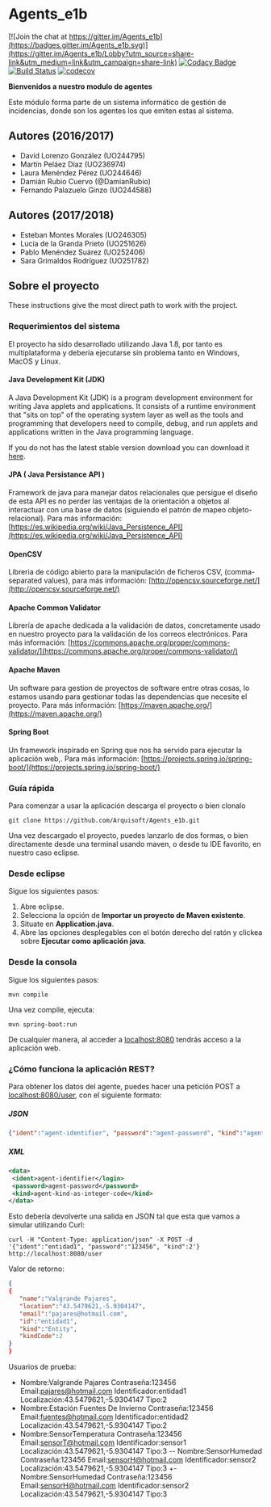 # Agents_e1b

[![Join the chat at https://gitter.im/Agents_e1b](https://badges.gitter.im/Agents_e1b.svg)](https://gitter.im/Agents_e1b/Lobby?utm_source=share-link&utm_medium=link&utm_campaign=share-link)
[![Codacy Badge](https://api.codacy.com/project/badge/Grade/1d7cb9ab12dd4230a9a1ccdc3a723185)](https://www.codacy.com/app/jelabra/Agents_e1b?utm_source=github.com&amp;utm_medium=referral&amp;utm_content=Arquisoft/Agents_e1b&amp;utm_campaign=Badge_Grade)
[![Build Status](https://travis-ci.org/Arquisoft/Agents_e1b.svg?branch=master)](https://travis-ci.org/Arquisoft/Agents_e1b)
[![codecov](https://codecov.io/gh/Arquisoft/Agents_e1b/branch/master/graph/badge.svg)](https://codecov.io/gh/Arquisoft/Agents_e1b)

**Bienvenidos a nuestro modulo de agentes**
 
Este módulo forma parte de un sistema informático de gestión de incidencias, donde son los agentes los que emiten estas al sistema.


## Autores (2016/2017)

- David Lorenzo González (UO244795)
- Martín Peláez Díaz (UO236974)
- Laura Menéndez Pérez (UO244646)
- Damián Rubio Cuervo (@DamianRubio)
- Fernando Palazuelo Ginzo (UO244588)

## Autores (2017/2018)
- Esteban Montes Morales (UO246305)
- Lucía de la Granda Prieto (UO251626)
- Pablo Menéndez Suárez (UO252406)
- Sara Grimaldos Rodríguez (UO251782)


## Sobre el proyecto
These instructions give the most direct path to work with the project.

### Requerimientos del sistema
El proyecto ha sido desarrollado utilizando Java 1.8, por tanto es multiplataforma y debería ejecutarse sin problema tanto en Windows, MacOS y Linux.

#### Java Development Kit (JDK)
A Java Development Kit (JDK) is a program development environment for writing Java applets and applications. It consists of a runtime environment that "sits on top" of the operating system layer as well as the tools and programming that developers need to compile, debug, and run applets and applications written in the Java programming language.

If you do not has the latest stable version download you can download it [here](http://www.oracle.com/technetwork/java/javase/downloads).

#### JPA  ( Java Persistance API )
Framework de java para manejar datos relacionales que persigue el diseño de esta API es no perder las ventajas de la orientación a objetos al interactuar con una base de datos (siguiendo el patrón de mapeo objeto-relacional).
Para más información: [https://es.wikipedia.org/wiki/Java_Persistence_API](https://es.wikipedia.org/wiki/Java_Persistence_API)

#### OpenCSV
Libreria de código abierto para la manipulación de ficheros CSV, (comma-separated values), para más información: [http://opencsv.sourceforge.net/](http://opencsv.sourceforge.net/)


#### Apache Common Validator
Librería de apache dedicada a la validación de datos, concretamente usado en nuestro proyecto para la validación de los correos electrónicos.
Para más información: [https://commons.apache.org/proper/commons-validator/](https://commons.apache.org/proper/commons-validator/)

#### Apache Maven
Un software para gestion de proyectos de software entre otras cosas, lo estamos usando para gestionar todas las dependencias que necesite el proyecto. Para más información: [https://maven.apache.org/](https://maven.apache.org/)

#### Spring Boot
Un framework inspirado en Spring que nos ha servido para ejecutar la aplicación web,. Para más información: [https://projects.spring.io/spring-boot/](https://projects.spring.io/spring-boot/)

### Guía rápida
Para comenzar a usar la aplicación descarga el proyecto o bien clonalo
```
git clone https://github.com/Arquisoft/Agents_e1b.git
```

Una vez descargado el proyecto, puedes lanzarlo de dos formas, o bien directamente desde una terminal usando maven, o desde tu IDE favorito, en nuestro caso eclipse.

### Desde eclipse
Sigue los siguientes pasos:
1. Abre eclipse.
2. Selecciona la opción de **Importar un proyecto de Maven existente**.
3. Situate en **Application.java**.
4. Abre las opciones desplegables con el botón derecho del ratón y clickea sobre **Ejecutar como aplicación java**.

### Desde la consola
Sigue los siguientes pasos:
```
mvn compile
```
Una vez compile, ejecuta:
```
mvn spring-boot:run
```

De cualquier manera, al acceder a [localhost:8080](http://localhost:8080) tendrás acceso a la aplicación web.

### ¿Cómo funciona la aplicación REST?

Para obtener los datos del agente, puedes hacer una petición POST a [localhost:8080/user](http://localhost:8080/user), con el siguiente formato:

##### JSON
```json
{"ident":"agent-identifier", "password":"agent-password", "kind":"agent-kind-as-integer-code"}
```

##### XML
```xml
<data>
 <ident>agent-identifier</login>
 <password>agent-password</password>
 <kind>agent-kind-as-integer-code</kind>
</data>
```
Esto debería devolverte una salida en JSON tal que esta que vamos a simular utilizando Curl:

```
curl -H "Content-Type: application/json" -X POST -d '{"ident":"entidad1", "password":"123456", "kind":2'} http://localhost:8080/user
```

Valor de retorno:
```json
{
{  
   "name":"Valgrande Pajares",
   "location":"43.5479621,-5.9304147",
   "email":"pajares@hotmail.com",
   "id":"entidad1",
   "kind":"Entity",
   "kindCode":2
}
}
```

Usuarios de prueba:
 - Nombre:Valgrande Pajares Contraseña:123456 Email:pajares@hotmail.com Identificador:entidad1  Localización:43.5479621,-5.9304147 Tipo:2
 - Nombre:Estación Fuentes De Invierno Contraseña:123456 Email:fuentes@hotmail.com Identificador:entidad2 Localización:43.5479621,-5.9304147 Tipo:2
 - Nombre:SensorTemperatura Contraseña:123456 Email:sensorT@hotmail.com Identificador:sensor1 Localización:43.5479621,-5.9304147 Tipo:3
-- Nombre:SensorHumedad Contraseña:123456 Email:sensorH@hotmail.com Identificador:sensor2 Localización:43.5479621,-5.9304147 Tipo:3
+- Nombre:SensorHumedad Contraseña:123456 Email:sensorH@hotmail.com Identificador:sensor2 Localización:43.5479621,-5.9304147 Tipo:3

